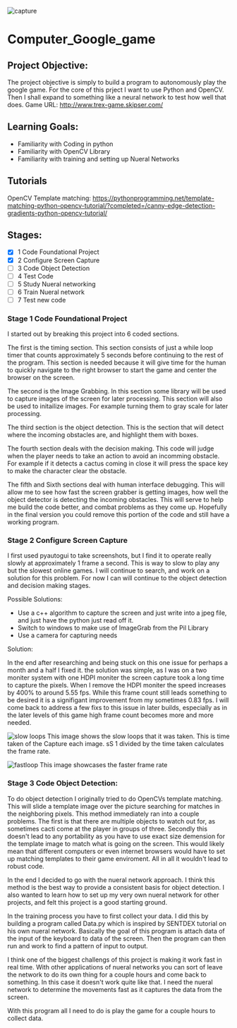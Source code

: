 ![capture](https://user-images.githubusercontent.com/36031736/36649655-69b84130-1ad1-11e8-8c55-3bdcbb61a471.JPG)

# Computer_Google_game
## Project Objective: 

The project objective is simply to build a program to autonomously play the google game. For the core of this prject I want to use Python and OpenCV. Then I shall expand to something like a neural network to test how well that does. 
Game URL: http://www.trex-game.skipser.com/

## Learning Goals:

* Familiarity with Coding in python
* Familiarity with OpenCV Library
* Familiarity with training and setting up Nueral Networks

## Tutorials

OpenCV Template matching:
https://pythonprogramming.net/template-matching-python-opencv-tutorial/?completed=/canny-edge-detection-gradients-python-opencv-tutorial/

## Stages:
- [X] 1 Code Foundational Project
- [X] 2 Configure Screen Capture
- [ ] 3 Code Object Detection
- [ ] 4 Test Code
- [ ] 5 Study Nueral networking
- [ ] 6 Train Nueral network
- [ ] 7 Test new code
### Stage 1 Code Foundational Project
I started out by breaking this project into 6 coded sections.  

The first is the timing section. This section consists of just a while loop timer that counts approximately 5 seconds before continuing to the rest of the program. This section is needed because it will give time for the human to quickly navigate to the right browser to start the game and center the browser on the screen.  

The second is the Image Grabbing. In this section some library will be used to capture images of the screen for later processing. This section will also be used to initailize images. For example turning them to gray scale for later processing. 

The third section is the object detection. This is the section that will detect where the incoming obstacles are, and highlight them with boxes.

The fourth section deals with the decision making. This code will judge when the player needs to take an action to avoid an incomming obstacle. For example if it detects a cactus coming in close it will press the space key to make the character clear the obstacle. 

The fifth and Sixth sections deal with human interface debugging. This will allow me to see how fast the screen grabber is getting images, how well the object detector is detecting the incoming obstacles. This will serve to help me build the code better, and combat problems as they come up. Hopefully in the final version you could remove this portion of the code and still have a working program. 

### Stage 2 Configure Screen Capture

I first used pyautogui to take screenshots, but I find it to operate really slowly at approximately 1 frame a second. This is way to slow to play any but the slowest online games. I will continue to search, and work on a solution for this problem. For now I can will continue to the object detection and decision making stages.

Possible Solutions:
- Use a c++ algorithm to capture the screen and just write into a jpeg file, and just have the python just read off it.
- Switch to windows to make use of ImageGrab from the Pil Library
- Use a camera for capturing needs

Solution:

In the end after researching and being stuck on this one issue for perhaps a month and a half I fixed it. the solution was simple, as I was on a two moniter system with one HDPI moniter the screen capture took a long time to capture the pixels. When I remove the HDPI moniter the speed increases by 400% to around 5.55 fps. While this frame count still leads something to be desired it is a signifigant improvement from my sometimes 0.83 fps. I will come back to address a few fixs to this issue in later builds, especially as in the later levels of this game high frame count becomes more and more needed. 

![slow loops](https://user-images.githubusercontent.com/36031736/37132612-1c92a38a-22c1-11e8-9b02-d67bc0feed87.png)
This image shows the slow loops that it was taken. This is time taken of the Capture each image. sS 1 divided by the time taken calculates the frame rate. 

![fastloop](https://user-images.githubusercontent.com/36031736/37132567-dabc0578-22c0-11e8-89dc-3a14119da2e3.png)
This image showcases the faster frame rate

### Stage 3 Code Object Detection:

To do object detection I originally tried to do OpenCVs template matching. This will slide a template image over the picture searching for matches in the neighboring pixels. This method immediately ran into a couple problems. The first is that there are multiple objects to watch out for, as sometimes cacti come at the player in groups of three. Secondly this doesn't lead to any portability as you have to use exact size demension for the template image to match what is going on the screen. This would likely mean that different computers or even internet browsers would have to set up matching templates to their game enviroment. All in all it wouldn't lead to robust code. 

In the end I decided to go with the nueral network approach. I think this method is the best way to provide a consistent basis for object detection. I also wanted to learn how to set up my very own nueral network for other projects, and felt this project is a good starting ground.

In the training process you have to first collect your data. I did this by building a program called Data.py which is inspired by SENTDEX tutorial on his own nueral network. Basically the goal of this program is attach data of the input of the keyboard to data of the screen. Then the program can then run and work to find a pattern of input to output.

I think one of the biggest challengs of this project is making it work fast in real time. With other applications of nueral networks you can sort of leave the network to do its own thing for a couple hours and come back to something. In this case it doesn't work quite like that. I need the nueral network to determine the movements fast as it captures the data from the screen. 

With this program all I need to do is play the game for a couple hours to collect data.


